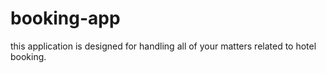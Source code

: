 # booking-app
this application is designed for handling all of your matters related to hotel booking.
